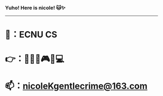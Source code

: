 ### Yuho! Here is nicole! 🐱✨
---
# 🏫：ECNU CS
# 👉：🎹🎥📓🎮📼💻
# 📫：nicoleKgentlecrime@163.com

<!--
**nicolekk15/nicolekk15** is a ✨ _special_ ✨ repository because its `README.md` (this file) appears on your GitHub profile.

Here are some ideas to get you started:

- 🔭 I’m currently working on ...
- 🌱 I’m currently learning ...
- 👯 I’m looking to collaborate on ...
- 🤔 I’m looking for help with ...
- 💬 Ask me about ...
- 📫 How to reach me: ...
- 😄 Pronouns: ...
- ⚡ Fun fact: ...
-->
